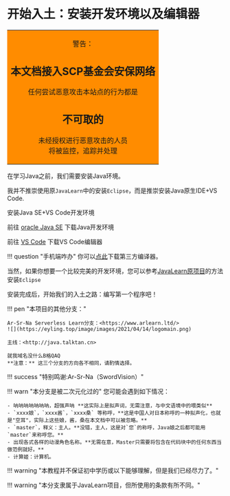 # 开始入土：安装开发环境以及编辑器

<center>
<table><tr><td bgcolor="	#FF8C00"><center>
<p>警告：
<h2>本文档接入SCP基金会安保网络</h2>
任何尝试恶意攻击本站点的行为都是<br>
<h2>不可取的</h2>未经授权进行恶意攻击的人员<br>将被监控，追踪并处理
</p>
<center></td></tr></table>
</center>

在学习Java之前，我们需要安装Java环境。

我并不推崇使用原`JavaLearn`中的安装`Eclipse`，而是推崇安装Java原生IDE+VS Code.

安装Java SE+VS Code开发环境

前往 [oracle Java SE](https://www.oracle.com/java/technologies/javase-downloads.html "oracle Java SE") 下载Java开发环境

前往 [VS Code](https://code.visualstudio.com/ "VS Code") 下载VS Code编辑器

!!! question "手机端咋办"
    你可以[点此](https://g0.eyling.top/javacompiler.apk)下载第三方编译器。

当然，如果你想要一个比较完美的开发环境，您可以参考[JavaLearn原项目](https://java.talktan.cn "JavaLearn原项目")的方法安装`Eclipse`

安装完成后，开始我们的入土之路：编写第一个程序吧！

!!! pen "本项目的其他分支："

    Ar-Sr-Na Serverless Learn分支：<https://www.arlearn.ltd/>
    ![](https://eyling.top/image/images/2021/04/14/logomain.png)

    主线：<http://java.talktan.cn>

    就我域名没什么B格QAQ
    **注意：** 这三个分支的方向各不相同，请酌情选择。

!!! success "特别鸣谢:Ar-Sr-Na（SwordVision）"

!!! warn "本分支是被二次元化过的"
    您可能会遇到如下情况：
    
    - 呐呐呐呐呐呐呐，超强声呐 **这实际上是拟声词，无需注意，与中文语境中的喂类似**
    - `xxxx娘`，`xxxx酱`，`xxxx桑` 等称呼，**这是中国人对日本称呼的一种拟声化，也就是"空耳"，实际上这些娘，酱，桑在本文档中可以被忽略。**
    - `master`，释义：主人。**没错，主人，这是对`您`的称呼，Java娘之后都可能用`master`来称呼您。**
    - 出现各式各样的动漫角色名称。**无需在意，Master只需要将包含在代码块中的任何东西当做范例就好。**
    - 计算姬：计算机。

!!! warning "本教程并不保证初中学历或以下能够理解，但是我们已经尽力了。"

!!! warning "本分支隶属于JavaLearn项目，但所使用的条款有所不同。"
